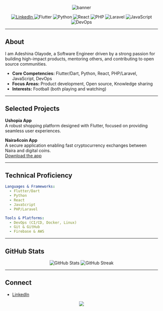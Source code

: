<!-- Elegant dark header -->
<p align="center">
  <img src="https://capsule-render.vercel.app/api?type=waving&color=232526,414345&height=180&section=header&text=Adeshina%20Olayode&fontSize=38&fontColor=ffffff" alt="banner" />
</p>

<p align="center">
  <a href="https://linkedin.com/in/adeshina-olayode">
    <img src="https://img.shields.io/badge/LinkedIn-232526?style=for-the-badge&logo=linkedin&logoColor=white" alt="LinkedIn"/>
  </a>
  <img src="https://img.shields.io/badge/Flutter-232526?style=for-the-badge&logo=flutter&logoColor=white" alt="Flutter"/>
  <img src="https://img.shields.io/badge/Python-232526?style=for-the-badge&logo=python&logoColor=white" alt="Python"/>
  <img src="https://img.shields.io/badge/React-232526?style=for-the-badge&logo=react&logoColor=61DAFB" alt="React"/>
  <img src="https://img.shields.io/badge/PHP-232526?style=for-the-badge&logo=php&logoColor=white" alt="PHP"/>
  <img src="https://img.shields.io/badge/Laravel-232526?style=for-the-badge&logo=laravel&logoColor=white" alt="Laravel"/>
  <img src="https://img.shields.io/badge/JavaScript-232526?style=for-the-badge&logo=javascript&logoColor=F7DF1E" alt="JavaScript"/>
  <img src="https://img.shields.io/badge/DevOps-232526?style=for-the-badge&logo=linux&logoColor=white" alt="DevOps"/>
</p>

---

## About

I am Adeshina Olayode, a Software Engineer driven by a strong passion for building high-impact products, mentoring others, and contributing to open source communities.

- **Core Competencies:** Flutter/Dart, Python, React, PHP/Laravel, JavaScript, DevOps
- **Focus Areas:** Product development, Open source, Knowledge sharing
- **Interests:** Football (both playing and watching)

---

## Selected Projects

**Ushopia App**  
A robust shopping platform designed with Flutter, focused on providing seamless user experiences.

**Naira4coin App**  
A secure application enabling fast cryptocurrency exchanges between Naira and digital coins.  
[Download the app](https://naira4coin.com/apps/4.apk)

---

## Technical Proficiency

```yaml
Languages & Frameworks:
  - Flutter/Dart
  - Python
  - React
  - JavaScript
  - PHP/Laravel

Tools & Platforms:
  - DevOps (CI/CD, Docker, Linux)
  - Git & GitHub
  - Firebase & AWS
```

---

## GitHub Stats

<p align="center">
  <img src="https://github-readme-stats.vercel.app/api?username=adedeni&show_icons=true&theme=tokyonight&hide_border=true" alt="GitHub Stats" />
  <img src="https://github-readme-streak-stats.herokuapp.com/?user=adedeni&theme=tokyonight&hide_border=true" alt="GitHub Streak" />
</p>

---

## Connect

- [LinkedIn](https://linkedin.com/in/adeshina-olayode)

<p align="center">
  <img src="https://capsule-render.vercel.app/api?type=waving&color=232526,414345&height=100&section=footer"/>
</p>
